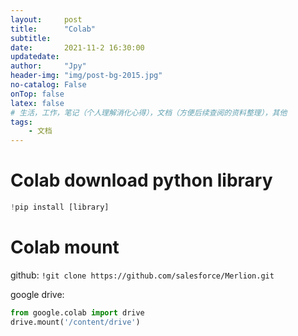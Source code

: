 ```yaml
---
layout:     post
title:      "Colab"
subtitle:   
date:       2021-11-2 16:30:00
updatedate:
author:     "Jpy"
header-img: "img/post-bg-2015.jpg"
no-catalog: False
onTop: false
latex: false
# 生活，工作，笔记（个人理解消化心得），文档（方便后续查阅的资料整理），其他
tags:
    - 文档
---
```


# Colab download python library

```python
!pip install [library]
```

# Colab mount

github: `!git clone https://github.com/salesforce/Merlion.git`

google drive:

```python
from google.colab import drive
drive.mount('/content/drive')
```

